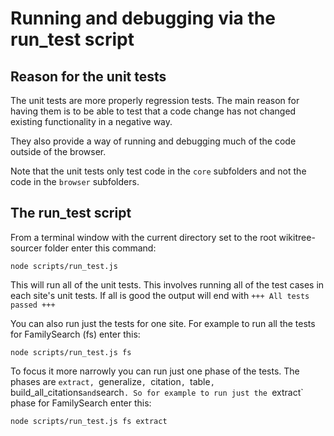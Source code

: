 # Running and debugging via the run_test script

## Reason for the unit tests

The unit tests are more properly regression tests. The main reason for having them is to be able to test that a code change has not changed existing functionality in a negative way.

They also provide a way of running and debugging much of the code outside of the browser.

Note that the unit tests only test code in the `core` subfolders and not the code in the `browser` subfolders.

## The run_test script

From a terminal window with the current directory set to the root wikitree-sourcer folder enter this command:

`node scripts/run_test.js`

This will run all of the unit tests. This involves running all of the test cases in each site's unit tests. If all is good the output will end with `+++ All tests passed +++`

You can also run just the tests for one site. For example to run all the tests for FamilySearch (fs) enter this:

`node scripts/run_test.js fs`

To focus it more narrowly you can run just one phase of the tests. The phases are `extract, `generalize`, `citation`, `table`, `build_all_citations` and `search`.
So for example to run just the `extract` phase for FamilySearch enter this:

`node scripts/run_test.js fs extract`

You can narrow it down to one specific unit test. So to run the extract phase on the FamilySearch unit test case named `england_baptism_1838_george_newberry` enter this:

`node scripts/run_test.js fs extract england_baptism_1838_george_newberry`

This last example is useful for debugging a specific error.

The run_test script reports any test files where the newly generated 'test' result is different to the stored 'ref' result. You can then compare the ref and test in VS Code. For example you might get this output:

```
#### TESTS FAILED ####
FAILED: fs_extract_data in test: aus_tas_birth_reg_1883_alfred_widdowson (Result differs from reference)
  ref file: ./unit_tests/fs/extracted_data/ref/aus_tas_birth_reg_1883_alfred_widdowson.json
  test file: ./unit_tests/fs/extracted_data/test/aus_tas_birth_reg_1883_alfred_widdowson.json
```
If you are running the script in the terminal pane of VS Code, you can then Ctrl+Click (Windows) or Cmd+Click (Mac) on each of those json file paths to open them them in the "Open Editors" section. Then click on one in the open editors and then Ctrl/Cmd click on the other, then right-click on one of them and do "Compare selected". This will show you what changed. If it looks correct you can copy the contents of the test file into the ref file (in the diff windows).

Sometimes you make a change that you know will affect all the ref files for a site/phase. Once you have checked a few you can use the run_test script with the `-force` parameter to automatically replace the ref files with the new test files.

## Using the Visual Studio Code debugger with the run_test script

To run one specific test case in the debugger edit the launch.json file to look like this:

```
{
  // Use IntelliSense to learn about possible attributes.
  // Hover to view descriptions of existing attributes.
  // For more information, visit: https://go.microsoft.com/fwlink/?linkid=830387
  "version": "0.2.0",
  "configurations": [
    {
      "type": "node",
      "request": "launch",
      "name": "Launch Program",
      "skipFiles": ["<node_internals>/**"],
      "program": "${workspaceFolder}/scripts/run_test.js",
      "args": ["fs", "extract", "england_baptism_1838_george_newberry"]
    }
  ]
}
```

You can then set breakpoints in the `fs/core/fs_extract_data.mjs` file and run in the debugger.

